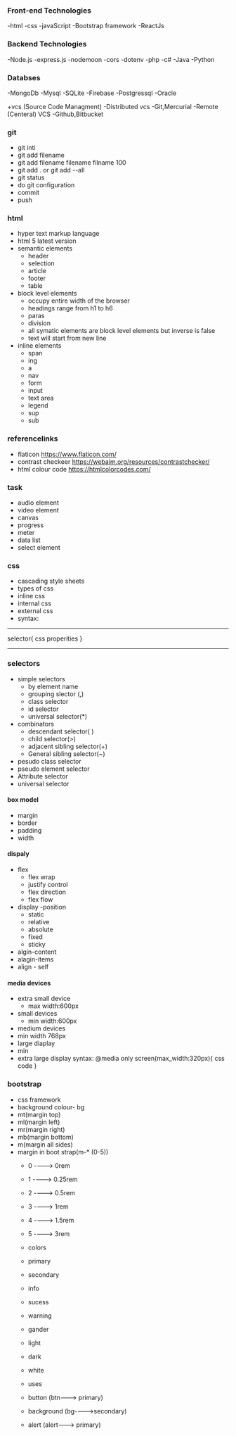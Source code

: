 ###  Front-end Technologies

-html
-css
-javaScript
-Bootstrap framework
-ReactJs


###  Backend Technologies

-Node.js
  	-express.js
 	-nodemoon
	-cors
	-dotenv
-php
-c#
-Java
-Python

###  Databses

-MongoDb
-Mysql
-SQLite
-Firebase
-Postgressql
-Oracle

+vcs (Source Code Managment)
	-Distributed vcs
		-Git,Mercurial
 	-Remote (Centeral) VCS
		-Github,Bitbucket

### git
- git inti
- git add filename
- git add filename filename filname 100
- git add . or git add --all
- git status
- do git configuration
- commit
- push


### html
- hyper text markup language
- html 5 latest version
- semantic elements
	- header
	- selection
	- article
	- footer
	- table
- block level elements
	- occupy entire width  of the browser
	- headings range from h1 to h6
	- paras
	- division
	- all symatic elements are block level elements but inverse is false
	- text will start from new line
- inline elements
	- span
	- ing
	- a
	- nav
	- form
	- input
	- text area
	- legend
	- sup
	- sub
### referencelinks
- flaticon https://www.flaticon.com/
- contrast checkeer https://webaim.org/resources/contrastchecker/
- html colour code https://htmlcolorcodes.com/

### task
- audio element
- video element
- canvas
- progress
- meter 
- data list
- select element

### css
- cascading style sheets
- types of css
- inline css
- internal css
- external css
- syntax:
-------  
selector{
	css properities
}
-- -

### selectors
- simple selectors
	- by element name
	- grouping slector  (,)
	- class selector
	- id selector
	-  universal selector(*)
- combinators
	- descendant selector( )
	- child selector(>)
	- adjacent sibling selector(+)
	- General sibling selector(~)
- pesudo class selector
- pseudo element selector
- Attribute selector
- universal selector

#### box model
- margin
- border
- padding
- width   

####  dispaly
- flex
  - flex wrap
  - justify control
  - flex direction
  - flex flow 
-  display
-position
   - static
   - relative
   - absolute
   -  fixed
   -  sticky
- algin-content
- alagin-items
- align - self

#### media devices
- extra small device
  - max width:600px 
- small devices
  - min width:600px
- medium devices
- min width 768px
-   large diaplay
- min 
- extra large display
syntax:
@media only screen(max_width:320px){
	css code
}
###  bootstrap
- css framework
- background colour- bg
- mt(margin top)
- ml(margin left)
- mr(margin right)
- mb(margin bottom)
- m(margin all       sides)
- margin in boot strap(m-* (0-5))
	- 0 ----> 0rem
	- 1 ----> 0.25rem
	- 2 ----> 0.5rem
	- 3 ----> 1rem
	- 4 ----> 1.5rem
	- 5 ----> 3rem

	- colors
	 - primary
	 - secondary
	 - info
	 - sucess
	 - warning
	 - gander
	 - light
	 - dark
	 - white

	- uses
	- button (btn---> primary)
	- background (bg---->secondary)
	- alert (alert---> primary)
